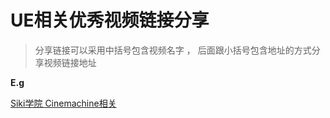 # UE相关优秀视频链接分享



> 分享链接可以采用中括号包含视频名字 ， 后面跟小括号包含地址的方式分享视频链接地址

**E.g**

[Siki学院 Cinemachine相关](https://www.bilibili.com/video/BV1vJ411J76K/?spm_id_from=333.337.search-card.all.click&vd_source=1e7187fd5b76548189226038f3beaa82)

